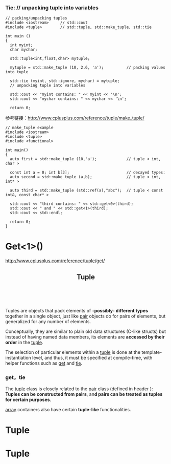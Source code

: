 

### Tie: // unpacking tuple into variables

```
// packing/unpacking tuples
#include <iostream>     // std::cout
#include <tuple>        // std::tuple, std::make_tuple, std::tie

int main ()
{
  int myint;
  char mychar;

  std::tuple<int,float,char> mytuple;

  mytuple = std::make_tuple (10, 2.6, 'a');          // packing values into tuple

  std::tie (myint, std::ignore, mychar) = mytuple;   
  // unpacking tuple into variables

  std::cout << "myint contains: " << myint << '\n';
  std::cout << "mychar contains: " << mychar << '\n';

  return 0;
```





参考链接：http://www.cplusplus.com/reference/tuple/make_tuple/

```
// make_tuple example
#include <iostream>
#include <tuple>
#include <functional>

int main()
{
  auto first = std::make_tuple (10,'a');             // tuple < int, char >

  const int a = 0; int b[3];                         // decayed types:
  auto second = std::make_tuple (a,b);               // tuple < int, int* >

  auto third = std::make_tuple (std::ref(a),"abc");  // tuple < const int&, const char* >

  std::cout << "third contains: " << std::get<0>(third);
  std::cout << " and " << std::get<1>(third);
  std::cout << std::endl;

  return 0;
}
```







# Get<1>()

http://www.cplusplus.com/reference/tuple/get/





## <header> Tuple

Tuples are objects that pack elements of **-possibly- different types** together in a single object, just like [pair](http://www.cplusplus.com/pair) objects do for pairs of elements, but generalized for any number of elements.

Conceptually, they are similar to plain old data structures (C-like structs) but instead of having named data members, its elements are **accessed by their order** in the [tuple](http://www.cplusplus.com/tuple).

The selection of particular elements within a [tuple](http://www.cplusplus.com/tuple) is done at the template-instantiation level, and thus, it must be specified at compile-time, with helper functions such as [get](http://www.cplusplus.com/get) and [tie](http://www.cplusplus.com/tie).

### get，tie





The [tuple](http://www.cplusplus.com/tuple) class is closely related to the [pair](http://www.cplusplus.com/pair) class (defined in header <utiliy>): **Tuples can be constructed from pairs**, an**d pairs can be treated as tuples for certain purposes**.

[array](http://www.cplusplus.com/array) containers also have certain **tuple-like** functionalities.



# <Class Template> Tuple

# <public member function> Tuple









